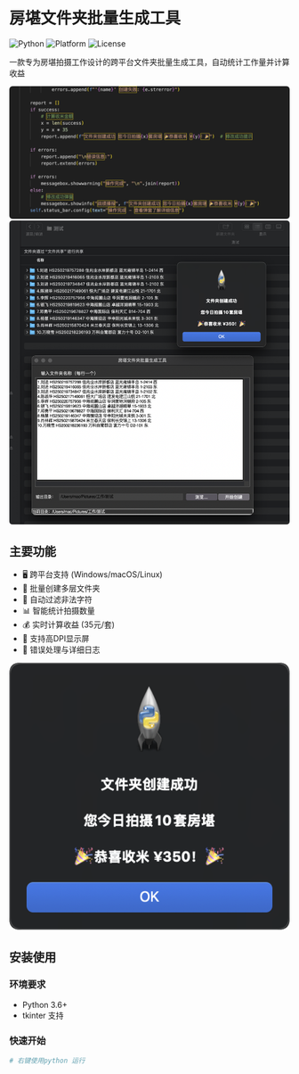 # 房堪文件夹批量生成工具

![Python](https://img.shields.io/badge/Python-3.6%2B-blue)
![Platform](https://img.shields.io/badge/Platform-Windows%20%7C%20macOS%20%7C%20Linux-green)
![License](https://img.shields.io/badge/License-MIT-orange)

一款专为房堪拍摄工作设计的跨平台文件夹批量生成工具，自动统计工作量并计算收益

<!-- 代码截图 -->
![代码示例](https://github.com/jhihhe/-/blob/main/%E4%BB%A3%E7%A0%81.png)
![示例](https://github.com/jhihhe/-/blob/main/%E7%A4%BA%E4%BE%8B.png)

## 主要功能

- 🖥️ 跨平台支持 (Windows/macOS/Linux)
- 📂 批量创建多层文件夹
- 🚫 自动过滤非法字符
- 📊 智能统计拍摄数量
- 💰 实时计算收益 (35元/套)
- 🎯 支持高DPI显示屏
- 🚨 错误处理与详细日志
  
![战绩播报](https://github.com/jhihhe/-/blob/main/%E6%88%98%E7%BB%A9%E6%92%AD%E6%8A%A5.png)

## 安装使用

### 环境要求
- Python 3.6+
- tkinter 支持

### 快速开始
```bash
# 右键使用python 运行
